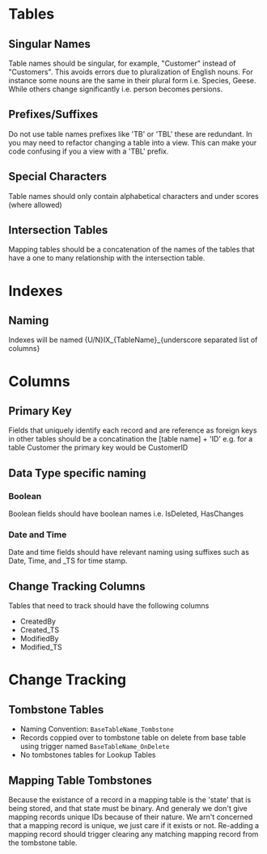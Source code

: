 # Tables 
## Singular Names 
Table names should be singular, for example, "Customer" instead of "Customers". This avoids errors due to pluralization of English nouns. For instance some nouns are the same in their plural form i.e. Species, Geese. While others change significantly i.e. person becomes persions. 

## Prefixes/Suffixes   
Do not use table names prefixes like 'TB' or 'TBL' these are redundant. In you may need to refactor changing a table into a view. This can make your code confusing if you a view with a 'TBL' prefix. 

## Special Characters
Table names should only contain alphabetical characters and under scores (where allowed)

## Intersection Tables
Mapping tables should be a concatenation of the names of the tables that have a one to many relationship with the intersection table.

# Indexes
## Naming 
Indexes will be named 
{U/N}IX_{TableName}_{underscore separated list of columns}


# Columns

## Primary Key
Fields that uniquely identify each record and are reference as foreign keys in other tables should be a concatination the [table name] + 'ID' e.g. for a table Customer the primary key would be CustomerID


## Data Type specific naming
### Boolean
Boolean fields should have boolean names i.e. IsDeleted, HasChanges

### Date and Time
Date and time fields should have relevant naming using suffixes such as Date, Time, and _TS for time stamp.

## Change Tracking Columns
Tables that need to track should have the following columns
 - CreatedBy
 - Created_TS
 - ModifiedBy
 - Modified_TS
 
 
 
 # Change Tracking
 ## Tombstone Tables
  - Naming Convention: `BaseTableName_Tombstone`
  - Records coppied over to tombstone table on delete from base table using trigger named `BaseTableName_OnDelete`
  - No tombstones tables for Lookup Tables
  
## Mapping Table Tombstones
Because the existance of a record in a mapping table is the 'state' that is being stored, and that state must be binary.
And generaly we don't give mapping records unique IDs because of their nature. We arn't concerned that a mapping record is unique, we 
just care if it exists or not. 
Re-adding a mapping record should trigger clearing any matching mapping record from the tombstone table. 
  
